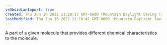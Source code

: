 ```yaml
---
isObsidianImport: true
created: Thu Jun 16 2022 11:18:17 GMT-0600 (Mountain Daylight Saving Time)
lastModified: Thu Jun 16 2022 11:18:41 GMT-0600 (Mountain Daylight Saving Time)
---
```

A part of a given molecule that provides different chemical characteristics to the molecule. 